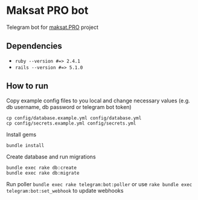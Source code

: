 # Maksat PRO bot

Telegram bot for [maksat.PRO](http://maksat.pro/) project

## Dependencies

* `ruby --version #=> 2.4.1`
* `rails --version #=> 5.1.0`

## How to run

Copy example config files to you local and change necessary values (e.g. db username, db password or telegram bot token)

```shell
cp config/database.example.yml config/database.yml
cp config/secrets.example.yml config/secrets.yml
```

Install gems
```shell
bundle install
```

Create database and run migrations

```shell
bundle exec rake db:create
bundle exec rake db:migrate
```

Run poller `bundle exec rake telegram:bot:poller` or use `rake bundle exec telegram:bot:set_webhook` to update webhooks